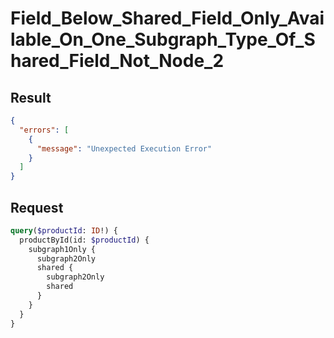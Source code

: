# Field_Below_Shared_Field_Only_Available_On_One_Subgraph_Type_Of_Shared_Field_Not_Node_2

## Result

```json
{
  "errors": [
    {
      "message": "Unexpected Execution Error"
    }
  ]
}
```

## Request

```graphql
query($productId: ID!) {
  productById(id: $productId) {
    subgraph1Only {
      subgraph2Only
      shared {
        subgraph2Only
        shared
      }
    }
  }
}
```

